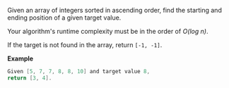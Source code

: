 Given an array of integers sorted in ascending order, find the starting and ending position of a given target value.

Your algorithm's runtime complexity must be in the order of *O(log n)*.

If the target is not found in the array, return `[-1, -1]`.

**Example**
```java
Given [5, 7, 7, 8, 8, 10] and target value 8,
return [3, 4].
```